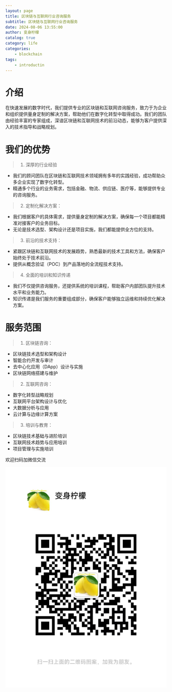 ```yaml
---
layout: page
title: 区块链与互联网行业咨询服务
subtitle: 区块链与互联网行业咨询服务
date: 2024-08-06 13:55:00
author: 变身柠檬
catalog: true
category: life
categories:
    - blockchain
tags:
    - introductin
---
```


# 介绍




在快速发展的数字时代，我们提供专业的区块链和互联网咨询服务，致力于为企业和组织提供量身定制的解决方案，帮助他们在数字化转型中取得成功。我们的团队由经验丰富的专家组成，深谙区块链和互联网技术的前沿动态，能够为客户提供深入的技术指导和战略规划。

# 我们的优势

 > 1. 深厚的行业经验
 * 我们的顾问团队在区块链和互联网技术领域拥有多年的实践经验，成功帮助众多企业实现了数字化转型。
 * 精通多个行业的业务需求，包括金融、物流、供应链、医疗等，能够提供专业的咨询服务。

 > 2. 定制化解决方案：
 * 我们根据客户的具体需求，提供量身定制的解决方案，确保每一个项目都能精准对接客户的业务目标。
 * 无论是技术选型、架构设计还是项目实施，我们都能提供全方位的支持。
 > 3. 前沿的技术支持：
 * 紧跟区块链和互联网技术的发展趋势，熟悉最新的技术工具和方法，确保客户始终处于技术前沿。
 * 提供从概念验证（POC）到产品落地的全流程技术支持。
 > 4. 全面的培训和知识传递
 * 我们不仅提供咨询服务，还提供系统的培训课程，帮助客户内部团队提升技术水平和业务能力。
 * 知识传递是我们服务的重要组成部分，确保客户能够独立运维和持续优化解决方案。

# 服务范围

 > 1. 区块链咨询：
 * 区块链技术选型和架构设计
 * 智能合约开发与审计
 * 去中心化应用（DApp）设计与实施
 * 区块链网络搭建与维护
 > 2. 互联网咨询：
 * 数字化转型战略规划
 * 互联网平台架构设计与优化
 * 大数据分析与应用
 * 云计算与边缘计算方案
 > 3. 培训与教育：
 * 区块链技术基础与进阶培训
 * 互联网技术趋势与应用培训
 * 项目管理与实施培训



欢迎扫码加微信交流

![header](/image/chain/lemonx.jpg)







